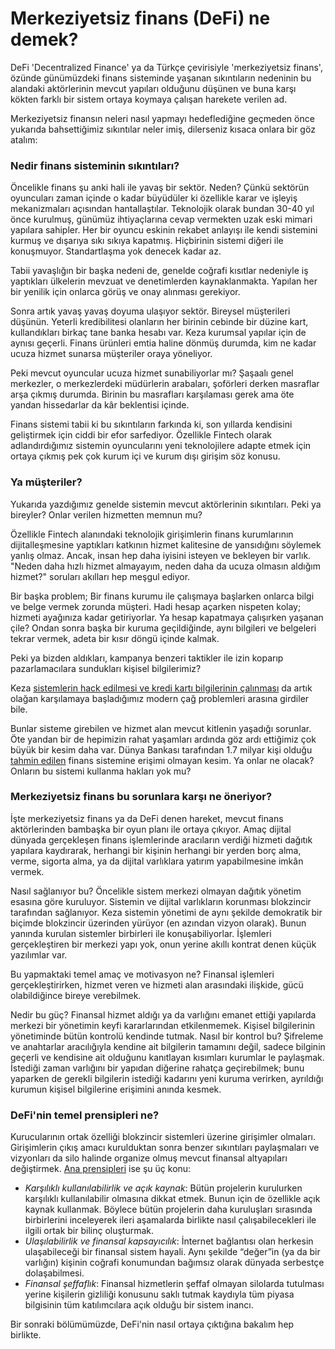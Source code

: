 # Merkeziyetsiz finans \(DeFi\) ne demek?

DeFi 'Decentralized Finance' ya da Türkçe çevirisiyle 'merkeziyetsiz finans', özünde günümüzdeki finans sisteminde yaşanan sıkıntıların nedeninin bu alandaki aktörlerinin mevcut yapıları olduğunu düşünen ve buna karşı kökten farklı bir sistem ortaya koymaya çalışan harekete verilen ad. 

Merkeziyetsiz finansın neleri nasıl yapmayı hedeflediğine geçmeden önce yukarıda bahsettiğimiz sıkıntılar neler imiş, dilerseniz kısaca onlara bir göz atalım: 

### Nedir finans sisteminin sıkıntıları?

Öncelikle finans şu anki hali ile yavaş bir sektör. Neden? Çünkü sektörün oyuncuları zaman içinde o kadar büyüdüler ki özellikle karar ve işleyiş mekanizmaları açısından hantallaştılar. Teknolojik olarak bundan 30-40 yıl önce kurulmuş, günümüz ihtiyaçlarına cevap vermekten uzak eski mimari yapılara sahipler. Her bir oyuncu eskinin rekabet anlayışı ile kendi sistemini kurmuş ve dışarıya sıkı sıkıya kapatmış. Hiçbirinin sistemi diğeri ile konuşmuyor. Standartlaşma yok denecek kadar az.

Tabii yavaşlığın bir başka nedeni de, genelde coğrafi kısıtlar nedeniyle iş yaptıkları ülkelerin mevzuat ve denetimlerden kaynaklanmakta. Yapılan her bir yenilik için onlarca görüş ve onay alınması gerekiyor.

Sonra artık yavaş yavaş doyuma ulaşıyor sektör. Bireysel müşterileri düşünün. Yeterli kredibilitesi olanların her birinin cebinde bir düzine kart, kullandıkları birkaç tane banka hesabı var. Keza kurumsal yapılar için de aynısı geçerli. Finans ürünleri emtia haline dönmüş durumda, kim ne kadar ucuza hizmet sunarsa müşteriler oraya yöneliyor.

Peki mevcut oyuncular ucuza hizmet sunabiliyorlar mı? Şaşaalı genel merkezler, o merkezlerdeki müdürlerin arabaları, şoförleri derken masraflar arşa çıkmış durumda. Birinin bu masrafları karşılaması gerek ama öte yandan hissedarlar da kâr beklentisi içinde.

Finans sistemi tabii ki bu sıkıntıların farkında ki, son yıllarda kendisini geliştirmek için ciddi bir efor sarfediyor. Özellikle Fintech olarak adlandırdığımız sistemin oyuncularını yeni teknolojilere adapte etmek için ortaya çıkmış pek çok kurum içi ve kurum dışı girişim söz konusu.

### Ya müşteriler? <a id="ya-m&#xFC;&#x15F;teriler"></a>

Yukarıda yazdığımız genelde sistemin mevcut aktörlerinin sıkıntıları. Peki ya bireyler? Onlar verilen hizmetten memnun mu?

Özellikle Fintech alanındaki teknolojik girişimlerin finans kurumlarının dijitalleşmesine yaptıkları katkının hizmet kalitesine de yansıdığını söylemek yanlış olmaz. Ancak, insan hep daha iyisini isteyen ve bekleyen bir varlık. "Neden daha hızlı hizmet almayayım, neden daha da ucuza olmasın aldığım hizmet?" soruları  akılları hep meşgul ediyor. 

Bir başka problem; Bir finans kurumu ile çalışmaya başlarken onlarca bilgi ve belge vermek zorunda müşteri. Hadi hesap açarken nispeten kolay; hizmeti ayağınıza kadar getiriyorlar. Ya hesap kapatmaya çalışırken yaşanan çile? Ondan sonra başka bir kuruma geçildiğinde, aynı bilgileri ve belgeleri tekrar vermek, adeta bir kısır döngü içinde kalmak.

Peki ya bizden aldıkları, kampanya benzeri taktikler ile izin koparıp pazarlamacılara sundukları kişisel bilgilerimiz?

Keza [sistemlerin hack edilmesi ve kredi kartı bilgilerinin çalınması](https://www.bbc.com/turkce/haberler-turkiye-50746265) da artık olağan karşılamaya başladığımız modern çağ problemleri arasına girdiler bile.

Bunlar sisteme girebilen ve hizmet alan mevcut kitlenin yaşadığı sorunlar. Öte yandan bir de hepimizin rahat yaşamları ardında göz ardı ettiğimiz çok büyük bir kesim daha var. Dünya Bankası tarafından 1.7 milyar kişi olduğu [tahmin edilen](https://www.worldbank.org/en/news/press-release/2018/04/19/financial-inclusion-on-the-rise-but-gaps-remain-global-findex-database-shows) finans sistemine erişimi olmayan kesim. Ya onlar ne olacak? Onların bu sistemi kullanma hakları yok mu?

### Merkeziyetsiz finans bu sorunlara karşı ne öneriyor? <a id="merkeziyetsiz-finans-ne-yapacak-bunlara"></a>

İşte merkeziyetsiz finans ya da DeFi denen hareket, mevcut finans aktörlerinden bambaşka bir oyun planı ile ortaya çıkıyor. Amaç dijital dünyada gerçekleşen finans işlemlerinde aracıların verdiği hizmeti dağıtık yapılara kaydırarak, herhangi bir kişinin herhangi bir yerden borç alma, verme, sigorta alma, ya da dijital varlıklara yatırım yapabilmesine imkân vermek.

Nasıl sağlanıyor bu? Öncelikle sistem merkezi olmayan dağıtık yönetim esasına göre kuruluyor. Sistemin ve dijital varlıkların korunması blokzincir tarafından sağlanıyor. Keza sistemin yönetimi de aynı şekilde demokratik bir biçimde blokzincir üzerinden yürüyor \(en azından vizyon olarak\). Bunun yanında kurulan sistemler birbirleri ile konuşabiliyorlar. İşlemleri gerçekleştiren bir merkezi yapı yok, onun yerine akıllı kontrat denen küçük yazılımlar var. 

Bu yapmaktaki temel amaç ve motivasyon ne? Finansal işlemleri gerçekleştirirken, hizmet veren ve hizmeti alan arasındaki ilişkide, gücü olabildiğince bireye verebilmek.

Nedir bu güç? Finansal hizmet aldığı ya da varlığını emanet ettiği yapılarda merkezi bir yönetimin keyfi kararlarından etkilenmemek. Kişisel bilgilerinin yönetiminde bütün kontrolü kendinde tutmak. Nasıl bir kontrol bu? Şifreleme ve anahtarlar aracılığıyla kendine ait bilgilerin tamamını değil, sadece bilginin geçerli ve kendisine ait olduğunu kanıtlayan kısımları kurumlar le paylaşmak. İstediği zaman varlığını bir yapıdan diğerine rahatça geçirebilmek; bunu yaparken de gerekli bilgilerin istediği kadarını yeni kuruma verirken, ayrıldığı kurumun kişisel bilgilerine erişimini anında kesmek.

### DeFi'nin temel prensipleri ne?

Kurucularının ortak özelliği blokzincir sistemleri üzerine girişimler olmaları. Girişimlerin çıkış amacı kurulduktan sonra benzer sıkıntıları paylaşmaları ve vizyonları da silo halinde organize olmuş mevcut finansal altyapıları değiştirmek. [Ana prensipleri](https://medium.com/defi-network/opening-defi-42a5afdb71e0) ise şu üç konu:

* _Karşılıklı kullanılabilirlik ve açık kaynak_: Bütün projelerin kurulurken karşılıklı kullanılabilir olmasına dikkat etmek. Bunun için de özellikle açık kaynak kullanmak. Böylece bütün projelerin daha kuruluşları sırasında birbirlerini inceleyerek ileri aşamalarda birlikte nasıl çalışabilecekleri ile ilgili ortak bir bilinç oluşturmak.
* _Ulaşılabilirlik ve finansal kapsayıcılık_: İnternet bağlantısı olan herkesin ulaşabileceği bir finansal sistem hayali. Aynı şekilde “değer”in \(ya da bir varlığın\) kişinin coğrafi konumundan bağımsız olarak dünyada serbestçe dolaşabilmesi.
* _Finansal şeffaflık_: Finansal hizmetlerin şeffaf olmayan silolarda tutulması yerine kişilerin gizliliği konusunu saklı tutmak kaydıyla tüm piyasa bilgisinin tüm katılımcılara açık olduğu bir sistem inancı.

Bir sonraki bölümümüzde, DeFi'nin nasıl ortaya çıktığına bakalım hep birlikte. 

